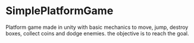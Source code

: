 # SimplePlatformGame
Platform game made in unity with basic mechanics to move, jump, destroy boxes, collect coins and dodge enemies. the objective is to reach the goal.
